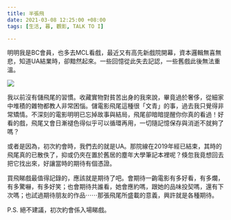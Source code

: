 ```yaml
---
title: 半張飛
date: 2021-03-08 12:25:00 +08:00
tags: [生活, 暮, 觀影, TALK TO I]

---
```


  
  
明明我是BC會員，也多去MCL看戲，最近又有高先新戲院開幕，資本邏輯無喜無悲，知道UA結業時，卻黯然起來。一些回憶從此失去記認，一些舊戲此後無法重溫。

  
[![](https://1.bp.blogspot.com/-1AmU1YZzs7M/YEWnBym7J4I/AAAAAAAAIMc/1sYug4w3MiQU7H6YttcQ5I6aKPo_dKi1gCLcBGAsYHQ/w320-h178/imax_theater_iSquare_TST_HK.jpeg)](https://1.bp.blogspot.com/-1AmU1YZzs7M/YEWnBym7J4I/AAAAAAAAIMc/1sYug4w3MiQU7H6YttcQ5I6aKPo%5FdKi1gCLcBGAsYHQ/s363/imax%5Ftheater%5FiSquare%5FTST%5FHK.jpeg)

  
我以前沒有儲飛尾的習慣。收藏實物對貧苦出身的我來說，畢竟過於奢侈，從細家中堆積的雜物都教人非常困惱。儲電影飛尾這種很「文青」的事，過去我只覺得非常矯情。不深刻的電影明明已忘掉故事與結局，飛尾卻暗暗提醒你你真的看過！好看的戲，飛尾又會日漸褪色得似乎可以循環再用，一切隨記憶保存與消逝不就夠了嗎？

  
或者是因為，初次約會時，我們去的就是UA。那院線在2019年經已結束，其時的飛尾真的已散佚了，抑或仍夾在置於舊居的塵年大學筆記本裡呢？倏忽我竟想回去把它找出來，好讓當時的期待有個憑證。

  
買飛睇戲最值得記錄的，應該就是期待了吧。會期待一齣電影有多好看，有多爛，有多驚嚇，有多好笑；也會期待共誰看，她會應約嗎，跟她的品味投契嗎，還有下次嗎；也試過期待朋友的作品⋯⋯那張飛尾所盛載的意義，興許就是各種期待。
  
  
P.S. 絕不建議，初次約會係入場睇戲。
  
  
